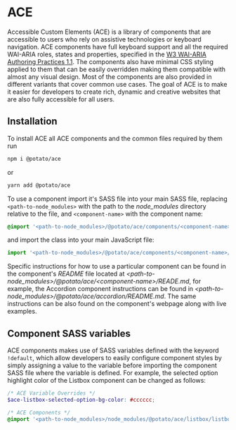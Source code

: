 # ACE

Accessible Custom Elements (ACE) is a library of components that are accessible to users who rely on assistive technologies or keyboard navigation. ACE components have full keyboard support and all the required WAI-ARIA roles, states and properties, specified in the [W3 WAI-ARIA Authoring Practices 1.1](https://www.w3.org/TR/wai-aria-practices-1.1). The components also have minimal CSS styling applied to them that can be easily overridden making them compatible with almost any visual design. Most of the components are also provided in different variants that cover common use cases. The goal of ACE is to make it easier for developers to create rich, dynamic and creative websites that are also fully accessible for all users.

## Installation

To install ACE all ACE components and the common files required by them run

```sh
npm i @potato/ace
```

or

```sh
yarn add @potato/ace
```

To use a component import it's SASS file into your main SASS file, replacing `<path-to-node_modules>` with the path to the *node_modules* directory relative to the file, and `<component-name>` with the component name:

```scss
@import '<path-to-node_modules>/@potato/ace/components/<component-name>/<component-name>';
```

and import the class into your main JavaScript file:

```js
import '<path-to-node_modules>/@potato/ace/components/<component-name>/<component-name>';
```

Specific instructions for how to use a particular component can be found in the component's *README* file located at *\<path-to-node_modules>/@potato/ace/\<component-name>/READE.md*, for example, the Accordion component instructions can be found in *\<path-to-node_modules>/@potato/ace/accordion/README.md*. The same instructions can be also found on the component's webpage along with live examples.

## Component SASS variables

ACE components makes use of SASS variables defined with the keyword `!default`, which allow developers to easily configure component styles by simply assigning a value to the variable before importing the component SASS file where the variable is defined. For example, the selected option highlight color of the Listbox component can be changed as follows: 

```scss
/* ACE Variable Overrides */
$ace-listbox-selected-option-bg-color: #cccccc;

/* ACE Components */
@import '<path-to-node_modules>/node_modules/@potato/ace/listbox/listbox';
```
